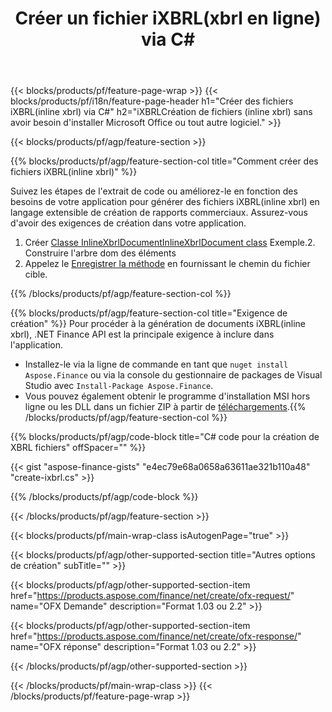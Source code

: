 ﻿---
title: Créer un fichier iXBRL(xbrl en ligne) via C#
description: Exemple de code pour la création de fichiers iXBRL(inline xbrl). Utilisez API exemple de code pour la génération de fichiers batch iXBRL (inline xbrl) dans les applications basées sur .NET. 
url: /fr/net/create/ixbrl/
family: finance
platformtag: net
feature: create
informat: iXBRL
outformat: 
otherformats: 
---
{{< blocks/products/pf/feature-page-wrap >}}
{{< blocks/products/pf/i18n/feature-page-header h1="Créer des fichiers iXBRL(inline xbrl) via C#" h2="iXBRLCréation de fichiers (inline xbrl) sans avoir besoin d\'installer Microsoft Office ou tout autre logiciel." >}}

{{< blocks/products/pf/agp/feature-section >}}

{{% blocks/products/pf/agp/feature-section-col title="Comment créer des fichiers iXBRL(inline xbrl)" %}}

Suivez les étapes de l'extrait de code ou améliorez-le en fonction des besoins de votre application pour générer des fichiers iXBRL(inline xbrl) en langage extensible de création de rapports commerciaux. Assurez-vous d'avoir des exigences de création dans votre application.

1. Créer [Classe InlineXbrlDocumentInlineXbrlDocument class](https://apireference.aspose.com/finance/net/aspose.finance.xbrl.inline/inlinexbrldocument) Exemple.2. Construire l'arbre dom des éléments
3. Appelez le [Enregistrer la méthode](https://apireference.aspose.com/finance/net/aspose.finance.xbrl.inline.inlinexbrldocument/save/methods/1) en fournissant le chemin du fichier cible.

{{% /blocks/products/pf/agp/feature-section-col %}}

{{% blocks/products/pf/agp/feature-section-col title="Exigence de création" %}}
Pour procéder à la génération de documents iXBRL(inline xbrl), .NET Finance API est la principale exigence à inclure dans l'application. 
- Installez-le via la ligne de commande en tant que ```nuget install Aspose.Finance``` ou via la console du gestionnaire de packages de Visual Studio avec ```Install-Package Aspose.Finance```.
- Vous pouvez également obtenir le programme d'installation MSI hors ligne ou les DLL dans un fichier ZIP à partir de [téléchargements](https://downloads.aspose.com/finance/net).{{% /blocks/products/pf/agp/feature-section-col %}}

{{% blocks/products/pf/agp/code-block title="C# code pour la création de XBRL fichiers" offSpacer="" %}}

{{< gist "aspose-finance-gists" "e4ec79e68a0658a63611ae321b110a48" "create-ixbrl.cs" >}}

{{% /blocks/products/pf/agp/code-block %}}

{{< /blocks/products/pf/agp/feature-section >}}

{{< blocks/products/pf/main-wrap-class isAutogenPage="true" >}}

{{< blocks/products/pf/agp/other-supported-section title="Autres options de création" subTitle="" >}}

{{< blocks/products/pf/agp/other-supported-section-item href="https://products.aspose.com/finance/net/create/ofx-request/" name="OFX Demande" description="Format 1.03 ou 2.2" >}}

{{< blocks/products/pf/agp/other-supported-section-item href="https://products.aspose.com/finance/net/create/ofx-response/" name="OFX réponse" description="Format 1.03 ou 2.2" >}}

{{< /blocks/products/pf/agp/other-supported-section >}}

{{< /blocks/products/pf/main-wrap-class >}}
{{< /blocks/products/pf/feature-page-wrap >}}